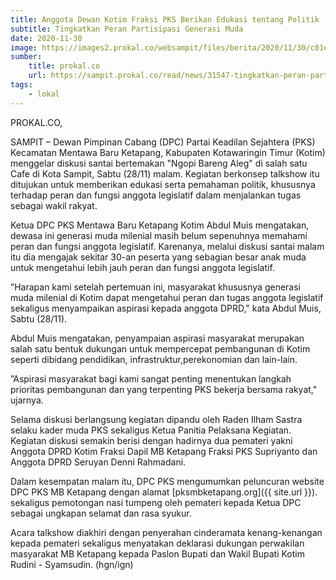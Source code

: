 ```yaml
---
title: Anggota Dewan Kotim Fraksi PKS Berikan Edukasi tentang Politik
subtitle: Tingkatkan Peran Partisipasi Generasi Muda
date: 2020-11-30
image: https://images2.prokal.co/websampit/files/berita/2020/11/30/c01e960b6d1ed2cf8869610e94d27b92.jpg
sumber: 
    title: prokal.co
    url: https://sampit.prokal.co/read/news/31547-tingkatkan-peran-partisipasi-generasi-muda/
tags:
    - lokal
---
```


PROKAL.CO,

SAMPIT – Dewan Pimpinan Cabang (DPC) Partai Keadilan Sejahtera  (PKS) Kecamatan Mentawa Baru Ketapang, Kabupaten Kotawaringin Timur (Kotim)  menggelar diskusi santai bertemakan "Ngopi Bareng Aleg" di salah satu Cafe di Kota Sampit, Sabtu (28/11) malam. Kegiatan berkonsep talkshow itu ditujukan untuk memberikan edukasi serta pemahaman politik, khususnya terhadap peran dan fungsi anggota legislatif dalam menjalankan tugas sebagai wakil rakyat.

Ketua DPC PKS Mentawa Baru Ketapang Kotim Abdul Muis mengatakan, dewasa ini generasi muda milenial masih belum sepenuhnya memahami peran dan fungsi anggota legislatif. Karenanya, melalui diskusi santai malam itu dia mengajak sekitar 30-an peserta yang sebagian besar anak muda untuk mengetahui lebih jauh peran dan fungsi anggota legislatif.

”Harapan kami setelah pertemuan ini, masyarakat khususnya generasi muda milenial di Kotim dapat mengetahui peran dan tugas anggota legislatif sekaligus menyampaikan aspirasi kepada anggota DPRD," kata Abdul Muis, Sabtu (28/11).

Abdul Muis mengatakan, penyampaian aspirasi masyarakat merupakan salah satu bentuk dukungan untuk mempercepat pembangunan di Kotim seperti dibidang pendidikan, infrastruktur,perekonomian dan lain-lain.

”Aspirasi masyarakat bagi kami sangat penting menentukan langkah prioritas pembangunan dan yang terpenting PKS bekerja bersama rakyat," ujarnya.

Selama diskusi berlangsung kegiatan dipandu oleh Raden Ilham Sastra selaku kader muda PKS sekaligus Ketua Panitia Pelaksana Kegiatan. Kegiatan diskusi semakin berisi dengan hadirnya dua pemateri yakni Anggota DPRD Kotim Fraksi Dapil MB Ketapang Fraksi PKS Supriyanto dan Anggota DPRD Seruyan Denni Rahmadani.

Dalam kesempatan malam itu, DPC PKS mengumumkan peluncuran website DPC PKS MB Ketapang  dengan alamat [pksmbketapang.org]({{ site.url }}). sekaligus pemotongan nasi tumpeng oleh pemateri kepada Ketua DPC sebagai ungkapan selamat dan rasa syukur.

Acara talkshow diakhiri dengan penyerahan cinderamata kenang-kenangan kepada pemateri sekaligus menyatakan deklarasi dukungan perwakilan masyarakat MB Ketapang kepada Paslon Bupati dan Wakil Bupati Kotim Rudini - Syamsudin. (hgn/ign)